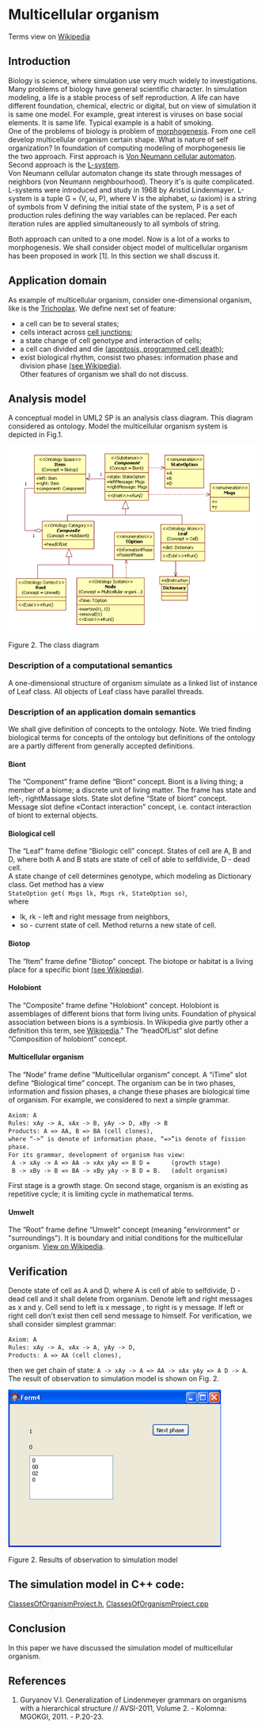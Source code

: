 # Multicellular organism
Terms view on [Wikipedia](https://en.wikipedia.org/wiki/Multicellular_organism)
## Introduction
Biology is science, where simulation use very much widely to investigations. Many problems of biology have general scientific 
character. In simulation modeling, a life is a stable process of self reproduction. 
A life can have different foundation, chemical, electric or digital, but on view of simulation it is same one model. 
For example, great interest is viruses on base social elements.  It is same life. Typical example is a habit of smoking.<br/>
One of the problems of biology is problem of [morphogenesis](https://en.wikipedia.org/wiki/Morphogenesis). 
From one cell develop multicellular organism certain shape. What is nature of self organization? 
In foundation of computing modeling of morphogenesis lie the two approach. 
First approach is [Von Neumann cellular automaton](https://en.wikipedia.org/wiki/Von_Neumann_cellular_automaton). 
Second approach is the [L-system](https://en.wikipedia.org/wiki/L-system).<br/>
Von Neumann cellular automaton change its state through messages of neighbors (von Neumann neighbourhood). 
Theory it's is quite complicated.<br/>
L-systems were introduced and study in 1968 by Aristid Lindenmayer. 
L-system is a tuple G = (V, ω, P), where V is the alphabet, ω (axiom) is a string of symbols from V defining the initial state 
of the system, P is a set of production rules defining the way variables can be replaced. 
Per each iteration rules are applied simultaneously to all symbols of string.

Both approach can united to a one model. Now is a lot of a works to morphogenesis.
We shall consider object model of multicellular organism has been proposed in work [1]. In this section we shall discuss it. 

## Application domain
As example of multicellular organism, consider one-dimensional organism, like is the [Trichoplax](https://en.wikipedia.org/wiki/Trichoplax). We define next set of feature:
- a cell can be to several states;
- cells interact across [cell junctions](https://en.wikipedia.org/wiki/Cell_junction);
- a state change of cell genotype and interaction of cells;
- a cell can divided and die [(apoptosis, programmed cell death)](https://en.wikipedia.org/wiki/Apoptosis);
- exist biological rhythm, consist two phases: information phase and division phase [(see Wikipedia)](https://en.wikipedia.org/wiki/Chronobiology).<br/>
Other features of organism we shall do not discuss.

## Analysis model
A conceptual model in UML2 SP is an analysis class diagram. 
This diagram considered as ontology. Model the multicellular organism system is depicted in Fig.1.
<p><img src="OrganismClassDiagram.png" alt="" /></p>
Figure 2. The class diagram<br/>

### Description of a computational semantics
A one-dimensional structure of organism simulate as a linked list of instance of Leaf class. 
All objects of Leaf class have parallel threads.

### Description of an application domain semantics
We shall give definition of concepts to the ontology.
Note. We tried finding biological terms for concepts of the ontology but definitions of the ontology are a partly different from generally accepted definitions.
#### Biont
The “Component” frame define “Biont” concept. Biont is a living thing; a member of a biome; 
a discrete unit of living matter. The frame has state and left-, rightMassage slots. 
State slot define “State of biont” concept. Message slot define «Contact interaction" concept, 
i.e. contact interaction of biont to external objects.

#### Biological cell
The “Leaf” frame define “Biologic cell” concept. States of cell are A, B and D, 
where both A and B stats are state of cell of able to selfdivide, D - dead cell.  
A state change of cell determines genotype, which modeling as Dictionary class. Get method has a view<br/>
`StateOption get( Msgs lk, Msgs rk, StateOption so)`,<br/>
where<br/>
- lk, rk - left and right message from neighbors,
- so - current state of cell.
Method returns a new state of cell.

#### Biotop
The “Item” frame define "Biotop" concept. The biotope or habitat is a living place for a specific biont [(see Wikipedia)](https://en.wikipedia.org/wiki/Biotope).

#### Holobiont
The “Composite” frame define "Holobiont" concept. Holobiont is assemblages of different bions that form living 
units. Foundation of physical association between bions is a symbiosis. In Wikipedia give partly other a definition this term, see [Wikipedia](https://en.wikipedia.org/wiki/Holobiont)." 
The “headOfList” slot define “Composition of holobiont” concept.

#### Multicellular organism
The “Node” frame define “Multicellular organism” concept. A “iTime” slot define “Biological time” concept. 
The organism can be in two phases, information and fission phases, a change these phases are biological time of organism.
For example, we considered to next a simple grammar.
```
Axiom: A
Rules: xAy -> A, xAx -> B, yAy -> D, xBy -> B
Products: A => AA, B => BA (cell clones),
where “->” is denote of information phase, “=>”is denote of fission phase.
For its grammar, development of organism has view:
 A -> xAy -> A => AA -> xAx yAy => B D =      (growth stage)
 B -> xBy -> B => BA -> xBy yAy -> B D = B.   (adult organism)
 ```
First stage is a growth stage. On second stage, organism is an existing as repetitive cycle; 
it is limiting cycle in mathematical terms.

#### Umwelt
The “Root” frame define “Umwelt” concept (meaning "environment" or "surroundings"). 
It is boundary and initial conditions for the multicellular organism. [View on Wikipedia](https://en.wikipedia.org/wiki/Umwelt).

## Verification
Denote state of cell as A and D, where A is cell of able to selfdivide, D - dead cell and it shall delete from organism. Denote left and right messages as x and y. Cell send to left is x message , to right  is y message. If left or right cell don't exist then cell send message to himself. 
For verification, we shall consider simplest grammar:
```
Axiom: A
Rules: xAy -> A, xAx -> A, yAy -> D,
Products: A => AA (cell clones),
```
then we get chain of state: 
`A -> xAy -> A => AA -> xAx yAy => A D -> A`.  
The result of observation to simulation model is shown on Fig. 2.
<p><img src="Screenshot.png" alt="" /></p>
Figure 2. Results of observation to simulation model<br/>

## The simulation model in C++ code:  
[ClassesOfOrganismProject.h](https://github.com/vgurianov/uml-sp/blob/master/examples/organism/ClassesOfOrganismProject.h), 
[ClassesOfOrganismProject.cpp](https://github.com/vgurianov/uml-sp/blob/master/examples/organism/ClassesOfOrganismProject.cpp)

## Conclusion
In this paper we have discussed the simulation model of multicellular organism.

## References
1.	Guryanov V.I. Generalization of Lindenmeyer grammars on organisms with a hierarchical structure 
// AVSI-2011, Volume 2. - Kolomna: MGOKGI, 2011. - P.20-23.
